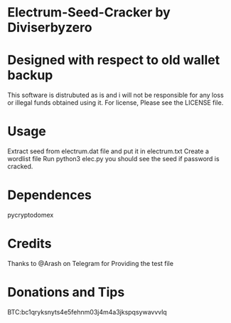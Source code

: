 # Electrum-Seed-Cracker by Diviserbyzero
# Designed with respect to old wallet backup

This software is distrubuted as is and i will not be responsible for any loss or illegal funds obtained using it.
For license,  Please see the LICENSE file.

Usage
===============
Extract seed from electrum.dat file and put it in electrum.txt
Create a wordlist file
Run python3 elec.py you should see the seed if password is cracked.

Dependences
============
pycryptodomex

Credits
=======
Thanks to @Arash on Telegram for Providing the test file

Donations and Tips
===============
BTC:bc1qryksnyts4e5fehnm03j4m4a3jkspqsywavvvlq
